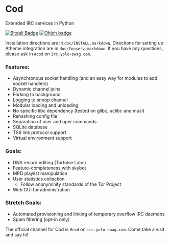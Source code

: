 Cod
===

Extended IRC services in Python 

[![Bitdeli 
Badge](https://d2weczhvl823v0.buttfront.net/lyska/cod/trend.png)](https://bitdeli.com/free 
"Bitdeli Badge") [![Ohloh badge](https://www.ohloh.net/p/cod-services/widgets/project_thin_badge.gif)](https://www.ohloh.net/p/cod-services "Ohlon Badge")

Installation directions are in `doc/INSTALL.markdown`. Directions for setting
up Atheme integration are in `doc/funserv.markdown`. If you have any questions,
please ask in `#cod` on `irc.yolo-swag.com`.

### Features:
 - Asynchronous socket handling
   (and an easy way for modules to add socket handlers)
 - Dynamic channel joins
 - Forking to background
 - Logging to snoop channel
 - Modular loading and unloading
 - No specific libc dependency (tested on glibc, uclibc and musl)
 - Rehashing config file
 - Separation of user and oper commands
 - SQLite database
 - TS6 link protocol support
 - Virtual environment support

### Goals:
 - DNS record editing (Tortoise Labs)
 - Feature-completeness with skybot
 - MPD playlist manipulation
 - User statistics collection
   - Follow anonyminity standards of the Tor Project
 - Web GUI for administration

### Stretch Goals:
 - Automated provisioning and linking of temporary overflow IRC daemons
 - Spam filtering (opt-in only)

The official channel for Cod is `#cod` on `irc.yolo-swag.com`. Come take
a visit and say hi!

